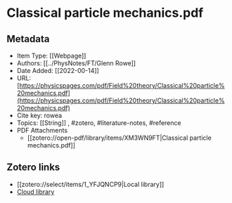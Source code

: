 # Classical particle mechanics.pdf

## Metadata

* Item Type: [[Webpage]]
* Authors: [[../PhysNotes/FT/Glenn Rowe]]
* Date Added: [[2022-00-14]]
* URL: [https://physicspages.com/pdf/Field%20theory/Classical%20particle%20mechanics.pdf](https://physicspages.com/pdf/Field%20theory/Classical%20particle%20mechanics.pdf)
* Cite key: rowea
* Topics: [[String]]
, #zotero, #literature-notes, #reference
* PDF Attachments
	- [[zotero://open-pdf/library/items/XM3WN9FT|Classical particle mechanics.pdf]]


##  Zotero links
* [[zotero://select/items/1_YFJQNCP9|Local library]]
* [Cloud library](http://zotero.org/users/7873466/items/YFJQNCP9)

